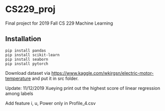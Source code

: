 # CS229_proj
Final project for 2019 Fall CS 229 Machine Learning
## Installation
```
pip install pandas
pip install scikit-learn
pip install seaborn
pip install pytorch
```
Download dataset via https://www.kaggle.com/wkirgsn/electric-motor-temperature and put it in src folder.

Update:
11/12/2019 Xueying
print out the highest score of linear regression among labels

Add feature i, u, Power only in Profile_4.csv
